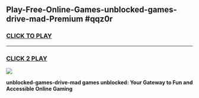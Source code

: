 
## Play-Free-Online-Games-unblocked-games-drive-mad-Premium #qqz0r
<h3>
<a href="https://premium.freeplayer.one?title=unblocked-games-drive-mad&ref=8M">CLICK TO PLAY</a></h3>
<hr>

<h3>
<a href="https://premium.freeplayer.one?title=unblocked-games-drive-mad&ref=8M">CLICK 2 PLAY</a>
  
</h3>

<a href="https://premium.freeplayer.one?title=unblocked-games-drive-mad&ref=8M"><img src="https://clearcache.store/games.png"></a>


**unblocked-games-drive-mad games unblocked: Your Gateway to Fun and Accessible Online Gaming**
